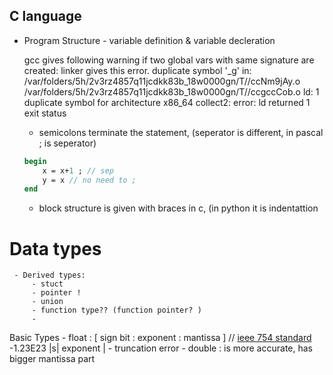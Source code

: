 ## C language
- Program Structure
		- variable definition & variable decleration
	
	gcc gives following warning if two global vars with same signature are created:
		linker gives this error.
	duplicate symbol '_g' in:
	    /var/folders/5h/2v3rz4857q11jcdkk83b_18w0000gn/T//ccNm9jAy.o
	    /var/folders/5h/2v3rz4857q11jcdkk83b_18w0000gn/T//ccgccCob.o
	ld: 1 duplicate symbol for architecture x86_64
	collect2: error: ld returned 1 exit status
	
	- semicolons terminate the statement, (seperator is different, in pascal ; is seperator)
	```pascal
	begin 
		x = x+1 ; // sep
		y = x // no need to ;
	end
	```
	
	- block structure is given with braces in c, (in python it is indentattion

 # Data types
	 - Derived types: 
		 - stuct
		 - pointer ! 
		 - union
		 - function type?? (function pointer? )
		 - 
Basic Types
	- float : \[ sign bit : exponent : mantissa \] // [ieee 754 standard](https://en.wikipedia.org/wiki/IEEE_754)
		-1.23E23   |s| exponent |
		- truncation error
	- double : is more accurate, has bigger mantissa part










